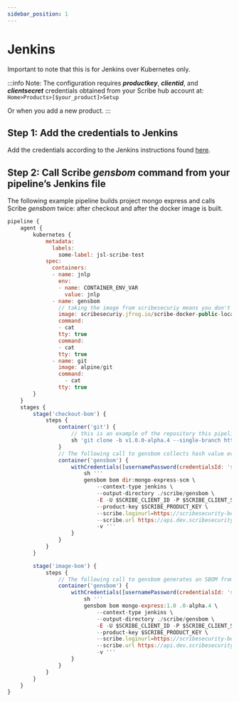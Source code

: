 ```yaml
---
sidebar_position: 1
---
```


# Jenkins

Important to note that this is for Jenkins over Kubernetes only.

:::info Note:
The configuration requires <em><b>productkey</b></em>, <em><b>clientid</b></em>, and <em><b>clientsecret</b></em> credentials obtained from your Scribe hub account at: `Home>Products>[$your_product]>Setup`

Or when you add a new product.
:::

## Step 1: Add the credentials to Jenkins​ 

Add the credentials according to the Jenkins instructions found <a href='https://www.jenkins.io/doc/book/using/using-credentials/'>here</a>. 

## Step 2: Call Scribe *gensbom* command from your pipeline’s Jenkins file

The following example pipeline builds project mongo express and calls Scribe *gensbom* twice: after checkout and after the docker image is built.  

```javascript
pipeline {
    agent {
        kubernetes {
            metadata:
              labels:
                some-label: jsl-scribe-test
            spec:
              containers:
              - name: jnlp
                env:
                - name: CONTAINER_ENV_VAR
                  value: jnlp
              - name: gensbom
                // taking the image from scribesecuriy means you don't need to have a local version
                image: scribesecuriy.jfrog.io/scribe-docker-public-local/gensbom:latest 
                command:
                - cat
                tty: true
                command:
                - cat
                tty: true
              - name: git
                image: alpine/git
                command:
                  - cat
                tty: true
        }
    }
    stages {
        stage('checkout-bom') {
            steps {
                container('git') {
                    // this is an example of the repository this pipeline is running on. replace with your own repository
                    sh 'git clone -b v1.0.0-alpha.4 --single-branch https://github.com/mongo-express/mongo-express.git mongo-express-scm'
                }
                // The following call to gensbom collects hash value evidence of the source code files to facilitate the integrity validation
                container('gensbom') {
                    withCredentials([usernamePassword(credentialsId: 'scribe-staging-auth-id', usernameVariable: 'SCRIBE_CLIENT_ID', passwordVariable: 'SCRIBE_CLIENT_SECRET', productkeyVariable: 'SCRIBE_PRODUCT_KEY')]) {
                        sh '''
                        gensbom bom dir:mongo-express-scm \
                            --context-type jenkins \
                            --output-directory ./scribe/gensbom \ 
                            -E -U $SCRIBE_CLIENT_ID -P $SCRIBE_CLIENT_SECRET \
                            --product-key $SCRIBE_PRODUCT_KEY \
                            --scribe.loginurl=https://scribesecurity-beta.us.auth0.com --scribe.auth0.audience=api.dummy.scribesecurity.com \
                            --scribe.url https://api.dev.scribesecurity.com/beta-scribe-hub/scribe-dev-api \
                            -v '''
                    }
                }
            }
        }

        stage('image-bom') {
            steps {
                // The following call to gensbom generates an SBOM from the docker image
                container('gensbom') {
                    withCredentials([usernamePassword(credentialsId: 'scribe-staging-auth-id', usernameVariable: 'SCRIBE_CLIENT_ID', passwordVariable: 'SCRIBE_CLIENT_SECRET', productkeyVariable: 'SCRIBE_PRODUCT_KEY')]) {
                        sh '''
                        gensbom bom mongo-express:1.0 .0-alpha.4 \
                            --context-type jenkins \
                            --output-directory ./scribe/gensbom \ 
                            -E -U $SCRIBE_CLIENT_ID -P $SCRIBE_CLIENT_SECRET \
                            --product-key $SCRIBE_PRODUCT_KEY \
                            --scribe.loginurl=https://scribesecurity-beta.us.auth0.com --scribe.auth0.audience=api.dummy.scribesecurity.com \
                            --scribe.url https://api.dev.scribesecurity.com/beta-scribe-hub/scribe-dev-api \
                            -v '''
                    }
                }
            }
        }
    }
}
```
